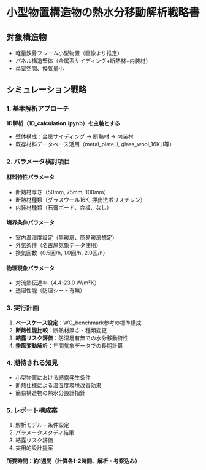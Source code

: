 # 小型物置構造物の熱水分移動解析戦略書

## 対象構造物
- 軽量鉄骨フレーム小型物置（画像より推定）
- パネル構造壁体（金属系サイディング+断熱材+内装材）
- 単室空間、換気量小

## シミュレーション戦略

### 1. 基本解析アプローチ
**1D解析（1D_calculation.ipynb）を主軸とする**
- 壁体構成：金属サイディング → 断熱材 → 内装材
- 既存材料データベース活用（metal_plate.jl, glass_wool_16K.jl等）

### 2. パラメータ検討項目
#### 材料特性パラメータ
- 断熱材厚さ（50mm, 75mm, 100mm）
- 断熱材種類（グラスウール16K, 押出法ポリスチレン）
- 内装材種類（石膏ボード、合板、なし）

#### 境界条件パラメータ
- 室内温湿度設定（無暖房、簡易暖房想定）
- 外気条件（名古屋気象データ使用）
- 換気回数（0.5回/h, 1.0回/h, 2.0回/h）

#### 物理現象パラメータ
- 対流熱伝達率（4.4-23.0 W/m²K）
- 透湿性能（防湿シート有無）

### 3. 実行計画
1. **ベースケース設定**：WG_benchmark参考の標準構成
2. **断熱性能比較**：断熱材厚さ・種類変更
3. **結露リスク評価**：防湿層有無での水分移動特性
4. **季節変動解析**：年間気象データでの長期計算

### 4. 期待される知見
- 小型物置における結露発生条件
- 断熱仕様による温湿度環境改善効果
- 簡易構造物の熱水分設計指針

### 5. レポート構成案
1. 解析モデル・条件設定
2. パラメータスタディ結果
3. 結露リスク評価
4. 実用的設計提案

**所要時間：約1週間（計算各1-2時間、解析・考察込み）**